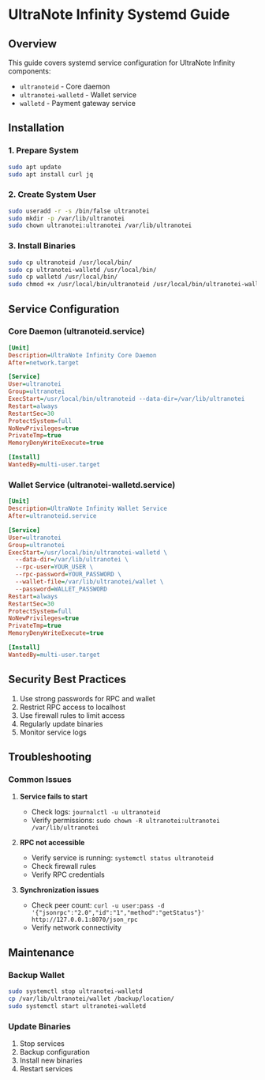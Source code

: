 # UltraNote Infinity Systemd Guide

## Overview
This guide covers systemd service configuration for UltraNote Infinity components:
- `ultranoteid` - Core daemon
- `ultranotei-walletd` - Wallet service
- `walletd` - Payment gateway service

## Installation

### 1. Prepare System
```bash
sudo apt update
sudo apt install curl jq
```

### 2. Create System User
```bash
sudo useradd -r -s /bin/false ultranotei
sudo mkdir -p /var/lib/ultranotei
sudo chown ultranotei:ultranotei /var/lib/ultranotei
```

### 3. Install Binaries
```bash
sudo cp ultranoteid /usr/local/bin/
sudo cp ultranotei-walletd /usr/local/bin/
sudo cp walletd /usr/local/bin/
sudo chmod +x /usr/local/bin/ultranoteid /usr/local/bin/ultranotei-walletd /usr/local/bin/walletd
```

## Service Configuration

### Core Daemon (ultranoteid.service)
```ini
[Unit]
Description=UltraNote Infinity Core Daemon
After=network.target

[Service]
User=ultranotei
Group=ultranotei
ExecStart=/usr/local/bin/ultranoteid --data-dir=/var/lib/ultranotei
Restart=always
RestartSec=30
ProtectSystem=full
NoNewPrivileges=true
PrivateTmp=true
MemoryDenyWriteExecute=true

[Install]
WantedBy=multi-user.target
```

### Wallet Service (ultranotei-walletd.service)
```ini
[Unit]
Description=UltraNote Infinity Wallet Service
After=ultranoteid.service

[Service]
User=ultranotei
Group=ultranotei
ExecStart=/usr/local/bin/ultranotei-walletd \
  --data-dir=/var/lib/ultranotei \
  --rpc-user=YOUR_USER \
  --rpc-password=YOUR_PASSWORD \
  --wallet-file=/var/lib/ultranotei/wallet \
  --password=WALLET_PASSWORD
Restart=always
RestartSec=30
ProtectSystem=full
NoNewPrivileges=true
PrivateTmp=true
MemoryDenyWriteExecute=true

[Install]
WantedBy=multi-user.target
```

## Security Best Practices

1. Use strong passwords for RPC and wallet
2. Restrict RPC access to localhost
3. Use firewall rules to limit access
4. Regularly update binaries
5. Monitor service logs

## Troubleshooting

### Common Issues

1. **Service fails to start**
   - Check logs: `journalctl -u ultranoteid`
   - Verify permissions: `sudo chown -R ultranotei:ultranotei /var/lib/ultranotei`

2. **RPC not accessible**
   - Verify service is running: `systemctl status ultranoteid`
   - Check firewall rules
   - Verify RPC credentials

3. **Synchronization issues**
   - Check peer count: `curl -u user:pass -d '{"jsonrpc":"2.0","id":"1","method":"getStatus"}' http://127.0.0.1:8070/json_rpc`
   - Verify network connectivity

## Maintenance

### Backup Wallet
```bash
sudo systemctl stop ultranotei-walletd
cp /var/lib/ultranotei/wallet /backup/location/
sudo systemctl start ultranotei-walletd
```

### Update Binaries
1. Stop services
2. Backup configuration
3. Install new binaries
4. Restart services
